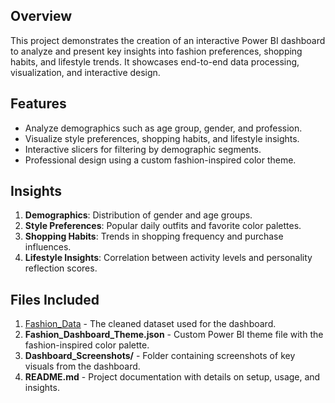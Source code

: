 ## Overview
This project demonstrates the creation of an interactive Power BI dashboard to analyze and present key insights into fashion preferences, shopping habits, and lifestyle trends. It showcases end-to-end data processing, visualization, and interactive design.

## Features
- Analyze demographics such as age group, gender, and profession.
- Visualize style preferences, shopping habits, and lifestyle insights.
- Interactive slicers for filtering by demographic segments.
- Professional design using a custom fashion-inspired color theme.

## Insights
1. **Demographics**: Distribution of gender and age groups.
2. **Style Preferences**: Popular daily outfits and favorite color palettes.
3. **Shopping Habits**: Trends in shopping frequency and purchase influences.
4. **Lifestyle Insights**: Correlation between activity levels and personality reflection scores.

## Files Included
1. [Fashion_Data](Fashion_Data.csv) - The cleaned dataset used for the dashboard.
2. **Fashion_Dashboard_Theme.json** - Custom Power BI theme file with the fashion-inspired color palette.
3. **Dashboard_Screenshots/** - Folder containing screenshots of key visuals from the dashboard.
4. **README.md** - Project documentation with details on setup, usage, and insights.
